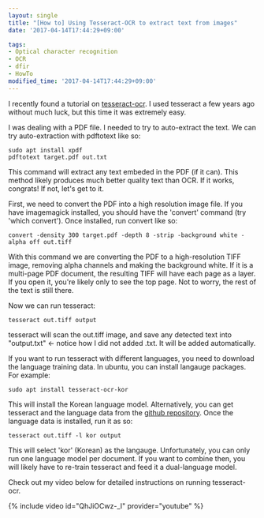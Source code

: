 ```yaml
---
layout: single
title: "[How to] Using Tesseract-OCR to extract text from images"
date: '2017-04-14T17:44:29+09:00'

tags:
- Optical character recognition
- OCR
- dfir
- HowTo
modified_time: '2017-04-14T17:44:29+09:00'
---
```

I recently found a tutorial on [tesseract-ocr](https://diging.atlassian.net/wiki/display/DCH/Tutorial%3A+Text+Extraction+and+OCR+with+Tesseract+and+ImageMagick). I used tesseract a few years ago without much luck, but this time it was extremely easy.

I was dealing with a PDF file. I needed to try to auto-extract the text. We can try auto-extraction with pdftotext like so:

````
sudo apt install xpdf
pdftotext target.pdf out.txt
````

This command will extract any text embeded in the PDF (if it can). This method likely produces much better quality text than OCR. If it works, congrats! If not, let's get to it.

First, we need to convert the PDF into a high resolution image file. If you have imagemagick installed, you should have the 'convert' command (try 'which convert'). Once installed, run convert like so:

````
convert -density 300 target.pdf -depth 8 -strip -background white -alpha off out.tiff
````

With this command we are converting the PDF to a high-resolution TIFF image, removing alpha channels and making the background white. If it is a multi-page PDF document, the resulting TIFF will have each page as a layer. If you open it, you're likely only to see the top page. Not to worry, the rest of the text is still there.

Now we can run tesseract:

````
tesseract out.tiff output
````

tesseract will scan the out.tiff image, and save any detected text into "output.txt" <- notice how I did not added .txt. It will be added automatically.

If you want to run tesseract with different languages, you need to download the language training data. In ubuntu, you can install langauge packages. For example:

````
sudo apt install tesseract-ocr-kor
````

This will install the Korean language model. Alternatively, you can get tesseract and the language data from the [github repository](https://github.com/tesseract-ocr). Once the language data is installed, run it as so:

````
tesseract out.tiff -l kor output
````

This will select 'kor' (Korean) as the langauge. Unfortunately, you can only run one language model per document. If you want to combine then, you will likely have to re-train tesseract and feed it a dual-language model.

Check out my video below for detailed instructions on running tesseract-ocr.

{% include video id="QhJiOCwz-_I" provider="youtube" %}
